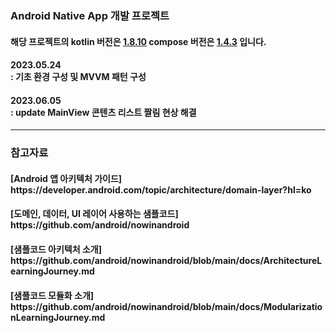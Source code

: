 ### Android Native App 개발 프로젝트

<p>
  <h4>해당 프로젝트의 kotlin 버전은 <u>1.8.10</u> compose 버전은 <u>1.4.3</u> 입니다.</h4>
</p>

<p>
  <h4>2023.05.24<br/>
  : 기초 환경 구성 및 MVVM 패턴 구성</h4>
</p>

<p>
  <h4>2023.06.05<br/>
  : update MainView 콘텐츠 리스트 짤림 현상 해결</h4>
</p>

<hr/>

### 참고자료

<p>
  <h4>[Android 앱 아키텍처 가이드]<br/>
  https://developer.android.com/topic/architecture/domain-layer?hl=ko</h4>
</p>

<p>
  <h4>[도메인, 데이터, UI 레이어 사용하는 샘플코드]<br/>
  https://github.com/android/nowinandroid</h4>
</p>

<p>
  <h4>[샘플코드 아키텍처 소개]<br/>
  https://github.com/android/nowinandroid/blob/main/docs/ArchitectureLearningJourney.md</h4>
</p>

<p>
  <h4>[샘플코드 모듈화 소개]<br/>
  https://github.com/android/nowinandroid/blob/main/docs/ModularizationLearningJourney.md</h4>
</p>
